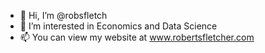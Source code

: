 - 👋 Hi, I’m @robsfletch
- 👀 I’m interested in Economics and Data Science
- 📫 You can view my website at www.robertsfletcher.com

<!---
robsfletch/robsfletch is a ✨ special ✨ repository because its `README.md` (this file) appears on your GitHub profile.
You can click the Preview link to take a look at your changes.
--->
